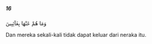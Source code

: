 ##### 16

<span class="ayah">وَمَا هُمْ عَنْهَا بِغَآئِبِينَ</span>

<span class="ayah_translation">Dan mereka sekali-kali tidak dapat keluar dari neraka itu.</span>
